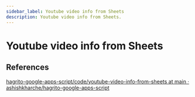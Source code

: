 ```yaml
---
sidebar_label: Youtube video info from Sheets
description: Youtube video info from Sheets.
---
```


# Youtube video info from Sheets

## References

[hagrito-google-apps-script/code/youtube-video-info-from-sheets at main · ashishkharche/hagrito-google-apps-script](https://github.com/ashishkharche/hagrito-google-apps-script/tree/main/code/youtube-video-info-from-sheets)